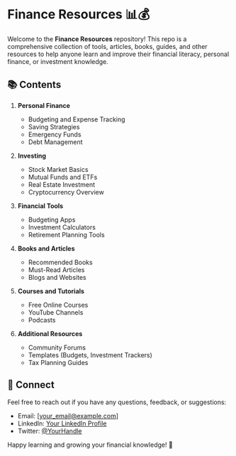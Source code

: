 # Finance Resources 📊💰

Welcome to the **Finance Resources** repository! This repo is a comprehensive collection of tools, articles, books, guides, and other resources to help anyone learn and improve their financial literacy, personal finance, or investment knowledge.

## 📚 Contents  

1. **Personal Finance**  
   - Budgeting and Expense Tracking  
   - Saving Strategies  
   - Emergency Funds  
   - Debt Management  

2. **Investing**  
   - Stock Market Basics  
   - Mutual Funds and ETFs  
   - Real Estate Investment  
   - Cryptocurrency Overview  

3. **Financial Tools**  
   - Budgeting Apps  
   - Investment Calculators  
   - Retirement Planning Tools  

4. **Books and Articles**  
   - Recommended Books  
   - Must-Read Articles  
   - Blogs and Websites  

5. **Courses and Tutorials**  
   - Free Online Courses  
   - YouTube Channels  
   - Podcasts  

6. **Additional Resources**  
   - Community Forums  
   - Templates (Budgets, Investment Trackers)  
   - Tax Planning Guides  

## 🤝 Connect  

Feel free to reach out if you have any questions, feedback, or suggestions:  

- Email: [your_email@example.com]  
- LinkedIn: [Your LinkedIn Profile](https://www.linkedin.com)  
- Twitter: [@YourHandle](https://twitter.com)  

Happy learning and growing your financial knowledge! 🚀  
